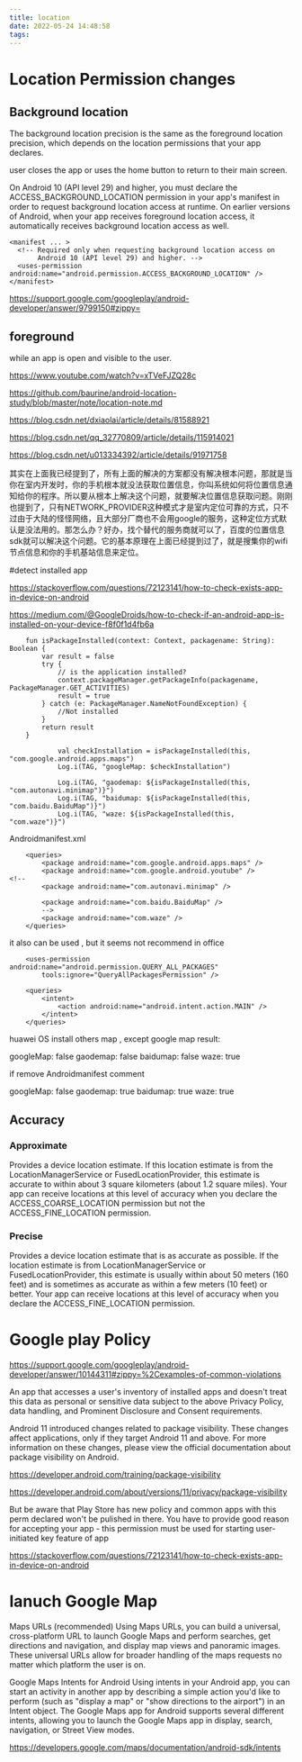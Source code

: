 ```yaml
---
title: location
date: 2022-05-24 14:48:58
tags:
---
```


# Location Permission changes

## Background location

The background location precision is the same as the foreground location precision, which depends on the location permissions that your app declares.

user closes the app or uses the home button to return to their main screen.

On Android 10 (API level 29) and higher, you must declare the ACCESS_BACKGROUND_LOCATION permission in your app's manifest in order to request background location access at runtime. On earlier versions of Android, when your app receives foreground location access, it automatically receives background location access as well.

```
<manifest ... >
  <!-- Required only when requesting background location access on
       Android 10 (API level 29) and higher. -->
  <uses-permission android:name="android.permission.ACCESS_BACKGROUND_LOCATION" />
</manifest>
```

https://support.google.com/googleplay/android-developer/answer/9799150#zippy=



## foreground

while an app is open and visible to the user.



https://www.youtube.com/watch?v=xTVeFJZQ28c

https://github.com/baurine/android-location-study/blob/master/note/location-note.md

https://blog.csdn.net/dxiaolai/article/details/81588921

https://blog.csdn.net/qq_32770809/article/details/115914021

https://blog.csdn.net/u013334392/article/details/91971758

其实在上面我已经提到了，所有上面的解决的方案都没有解决根本问题，那就是当你在室内开发时，你的手机根本就没法获取位置信息，你叫系统如何将位置信息通知给你的程序。所以要从根本上解决这个问题，就要解决位置信息获取问题。刚刚也提到了，只有NETWORK_PROVIDER这种模式才是室内定位可靠的方式，只不过由于大陆的怪怪网络，且大部分厂商也不会用google的服务，这种定位方式默认是没法用的。那怎么办？好办，找个替代的服务商就可以了，百度的位置信息sdk就可以解决这个问题。它的基本原理在上面已经提到过了，就是搜集你的wifi节点信息和你的手机基站信息来定位。

#detect installed app

https://stackoverflow.com/questions/72123141/how-to-check-exists-app-in-device-on-android

https://medium.com/@GoogleDroids/how-to-check-if-an-android-app-is-installed-on-your-device-f8f0f1d4fb6a

```
    fun isPackageInstalled(context: Context, packagename: String): Boolean {
        var result = false
        try {
            // is the application installed?
            context.packageManager.getPackageInfo(packagename, PackageManager.GET_ACTIVITIES)
            result = true
        } catch (e: PackageManager.NameNotFoundException) {
            //Not installed
        }
        return result
    }

            val checkInstallation = isPackageInstalled(this, "com.google.android.apps.maps")
            Log.i(TAG, "googleMap: $checkInstallation")

            Log.i(TAG, "gaodemap: ${isPackageInstalled(this, "com.autonavi.minimap")}") 
            Log.i(TAG, "baidumap: ${isPackageInstalled(this, "com.baidu.BaiduMap")}")
            Log.i(TAG, "waze: ${isPackageInstalled(this, "com.waze")}")
```

Androidmanifest.xml

```
    <queries>
        <package android:name="com.google.android.apps.maps" />
        <package android:name="com.google.android.youtube" />
<!--
        <package android:name="com.autonavi.minimap" />

        <package android:name="com.baidu.BaiduMap" />
        -->
        <package android:name="com.waze" />
    </queries>
```

it also can be used , but it seems not recommend in office

```
    <uses-permission android:name="android.permission.QUERY_ALL_PACKAGES"
        tools:ignore="QueryAllPackagesPermission" />

    <queries>
        <intent>
            <action android:name="android.intent.action.MAIN" />
        </intent>
    </queries>
```

huawei OS install others map , except google map
result:

googleMap: false
gaodemap: false
baidumap: false
waze: true

if remove Androidmanifest comment 

googleMap: false
gaodemap: true
baidumap: true
waze: true


##  Accuracy

### Approximate
Provides a device location estimate. If this location estimate is from the LocationManagerService or FusedLocationProvider, this estimate is accurate to within about 3 square kilometers (about 1.2 square miles). Your app can receive locations at this level of accuracy when you declare the ACCESS_COARSE_LOCATION permission but not the ACCESS_FINE_LOCATION permission.
### Precise
Provides a device location estimate that is as accurate as possible. If the location estimate is from LocationManagerService or FusedLocationProvider, this estimate is usually within about 50 meters (160 feet) and is sometimes as accurate as within a few meters (10 feet) or better. Your app can receive locations at this level of accuracy when you declare the ACCESS_FINE_LOCATION permission.


# Google play Policy

https://support.google.com/googleplay/android-developer/answer/10144311#zippy=%2Cexamples-of-common-violations

An app that accesses a user's inventory of installed apps and doesn't treat this data as personal or sensitive data subject to the above Privacy Policy, data handling, and Prominent Disclosure and Consent requirements.

Android 11 introduced changes related to package visibility. These changes affect applications, only if they target Android 11 and above. For more information on these changes, please view the official documentation about package visibility on Android.

https://developer.android.com/training/package-visibility

https://developer.android.com/about/versions/11/privacy/package-visibility

But be aware that Play Store has new policy and common apps with this perm declared won't be pulished in there. You have to provide good reason for accepting your app - this permission must be used for starting user-initiated key feature of app

https://stackoverflow.com/questions/72123141/how-to-check-exists-app-in-device-on-android


# lanuch Google Map
Maps URLs (recommended)
Using Maps URLs, you can build a universal, cross-platform URL to launch Google Maps and perform searches, get directions and navigation, and display map views and panoramic images. These universal URLs allow for broader handling of the maps requests no matter which platform the user is on.

Google Maps Intents for Android
Using intents in your Android app, you can start an activity in another app by describing a simple action you'd like to perform (such as "display a map" or "show directions to the airport") in an Intent object. The Google Maps app for Android supports several different intents, allowing you to launch the Google Maps app in display, search, navigation, or Street View modes.

https://developers.google.com/maps/documentation/android-sdk/intents
